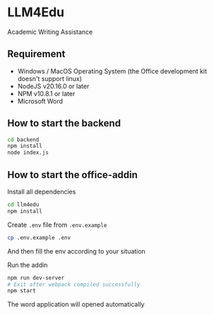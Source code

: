 # LLM4Edu
Academic Writing Assistance

## Requirement
- Windows / MacOS Operating System (the Office development kit doesn't support linux)
- NodeJS v20.16.0 or later
- NPM v10.8.1 or later
- Microsoft Word

## How to start the backend

```bash
cd backend
npm install
node index.js
```

## How to start the office-addin

Install all dependencies
```bash
cd llm4edu
npm install
```

Create  `.env` file from `.env.example`
```bash
cp .env.example .env
```
And then fill the env according to your situation

Run the addin
```bash
npm run dev-server 
# Exit after webpack compiled successfully
npm start
```
The word application will opened automatically